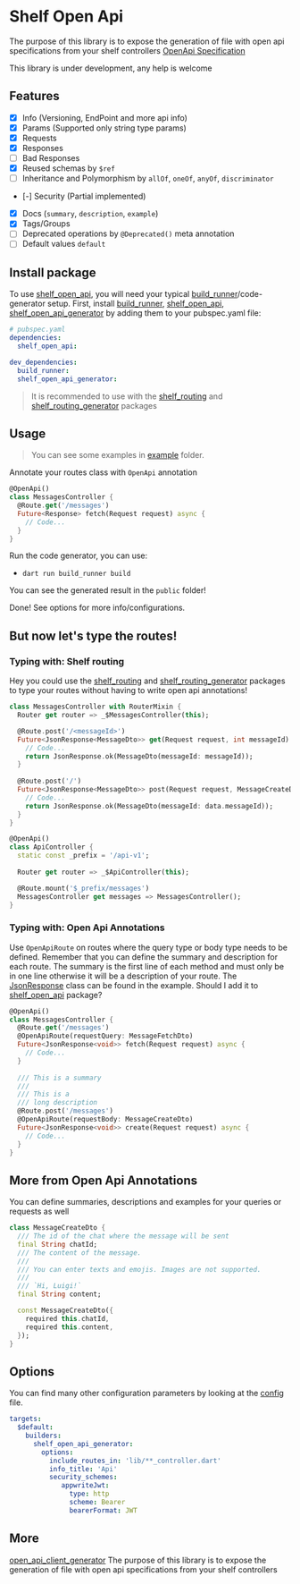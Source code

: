 

# Shelf Open Api

The purpose of this library is to expose the generation of file with open api specifications from your shelf controllers
[OpenApi Specification]

This library is under development, any help is welcome

## Features

- [x] Info (Versioning, EndPoint and more api info)
- [x] Params (Supported only string type params)
- [x] Requests
- [x] Responses
- [ ] Bad Responses
- [x] Reused schemas by `$ref`
- [ ] Inheritance and Polymorphism by `allOf`, `oneOf`, `anyOf`, `discriminator`
- [-] Security (Partial implemented)
- [x] Docs (`summary`, `description`, `example`)
- [x] Tags/Groups
- [ ] Deprecated operations by `@Deprecated()` meta annotation
- [ ] Default values `default`

## Install package

To use [shelf_open_api], you will need your typical [build_runner]/code-generator setup.
First, install [build_runner], [shelf_open_api], [shelf_open_api_generator] by adding them to your pubspec.yaml file:

```yaml
# pubspec.yaml
dependencies:
  shelf_open_api:

dev_dependencies:
  build_runner:
  shelf_open_api_generator:
```

> It is recommended to use with the [shelf_routing] and [shelf_routing_generator] packages

## Usage

> You can see some examples in [example] folder.

Annotate your routes class with `OpenApi` annotation
```dart
@OpenApi()
class MessagesController {
  @Route.get('/messages')
  Future<Response> fetch(Request request) async {
    // Code...
  }
}
```

Run the code generator, you can use:
- `dart run build_runner build`

You can see the generated result in the `public` folder!

Done! See options for more info/configurations.


## But now let's type the routes!

### Typing with: Shelf routing

Hey you could use the [shelf_routing] and [shelf_routing_generator] packages to type your routes
without having to write open api annotations!

```dart
class MessagesController with RouterMixin {
  Router get router => _$MessagesController(this);

  @Route.post('/<messageId>')
  Future<JsonResponse<MessageDto>> get(Request request, int messageId) async {
    // Code...
    return JsonResponse.ok(MessageDto(messageId: messageId));
  }
  
  @Route.post('/')
  Future<JsonResponse<MessageDto>> post(Request request, MessageCreateDto data) async {
    // Code...
    return JsonResponse.ok(MessageDto(messageId: data.messageId));
  }
}

@OpenApi()
class ApiController {
  static const _prefix = '/api-v1';
  
  Router get router => _$ApiController(this);

  @Route.mount('$_prefix/messages')
  MessagesController get messages => MessagesController();
}
```

### Typing with: Open Api Annotations

Use `OpenApiRoute` on routes where the query type or body type needs to be defined.
Remember that you can define the summary and description for each route.
The summary is the first line of each method and must only be in one line otherwise it will be a description of your route.
The [JsonResponse] class can be found in the example. Should I add it to [shelf_open_api] package?

```dart
@OpenApi()
class MessagesController {
  @Route.get('/messages')
  @OpenApiRoute(requestQuery: MessageFetchDto)
  Future<JsonResponse<void>> fetch(Request request) async {
    // Code...
  }
  
  /// This is a summary
  /// 
  /// This is a
  /// long description
  @Route.post('/messages')
  @OpenApiRoute(requestBody: MessageCreateDto)
  Future<JsonResponse<void>> create(Request request) async {
    // Code...
  }
}
```

## More from Open Api Annotations


You can define summaries, descriptions and examples for your queries or requests as well

```dart
class MessageCreateDto {
  /// The id of the chat where the message will be sent
  final String chatId;
  /// The content of the message.
  /// 
  /// You can enter texts and emojis. Images are not supported.
  /// 
  /// `Hi, Luigi!`
  final String content;

  const MessageCreateDto({
    required this.chatId,
    required this.content,
  });
}
```

## Options

You can find many other configuration parameters by looking at the [config](shelf_open_api_generator/lib/src/config.dart) file.

```yaml
targets:
  $default:
    builders:
      shelf_open_api_generator:
        options:
          include_routes_in: 'lib/**_controller.dart'
          info_title: 'Api'
          security_schemes:
             appwriteJwt:
               type: http
               scheme: Bearer
               bearerFormat: JWT
```

## More

[open_api_client_generator] The purpose of this library is to expose the generation of file with open api specifications from your shelf controllers

[JsonResponse]: example/lib/shared/json_response.dart
[example]: example
[build_runner]: https://pub.dev/packages/build_runner
[shelf_open_api]: https://pub.dev/packages/shelf_open_api
[shelf_open_api_generator]: https://pub.dev/packages/shelf_open_api_generator
[shelf_routing]: https://pub.dev/packages/shelf_routing
[shelf_routing_generator]: https://pub.dev/packages/shelf_routing_generator
[OpenApi Specification]: https://swagger.io/specification/v3/
[open_api_client_generator]: https://pub.dev/packages/open_api_client_generator